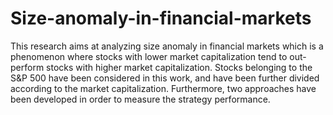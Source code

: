 # Size-anomaly-in-financial-markets

				
This research aims at analyzing size anomaly in financial markets which is a phenomenon where stocks with lower market capitalization tend to out-perform stocks with higher market capitalization.
Stocks belonging to the S&P 500 have been considered in this work, and have been further divided according to the market capitalization. 
Furthermore, two approaches have been developed in order to measure the strategy performance.




				

			

		

	
